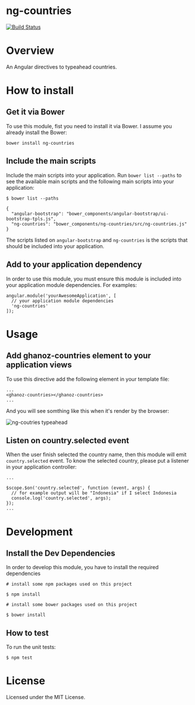 ng-countries
============

[![Build Status](https://travis-ci.org/muhammadghazali/ng-countries.png?branch=master)](https://travis-ci.org/muhammadghazali/ng-countries)

# Overview

An Angular directives to typeahead countries.

# How to install

## Get it via Bower

To use this module, fist you need to install it via Bower. I assume you already install the Bower:

```
bower install ng-countries
```

## Include the main scripts

Include the main scripts into your application. Run `bower list --paths` to see the available main scripts and the following main scripts into your application:

```
$ bower list --paths

{
  "angular-bootstrap": "bower_components/angular-bootstrap/ui-bootstrap-tpls.js",
  "ng-countries": "bower_components/ng-countries/src/ng-countries.js"
}

```

The scripts listed on `angular-bootstrap` and `ng-countries` is the scripts that should be included into your application.

## Add to your application dependency

In order to use this module, you must ensure this module is included into your application module dependencies. For examples:

```
angular.module('yourAwesomeApplication', [
  // your application module dependencies
  'ng-countries'
]);
```

# Usage

## Add ghanoz-countries element to your application views

To use this directive add the following element in your template file:

```
...
<ghanoz-countries></ghanoz-countries>
...

```

And you will see somthing like this when it's render by the browser:

![ng-coutries typeahead](https://dl.dropboxusercontent.com/u/5877351/ng-coutries-typeahead.gif)

## Listen on country.selected event

When the user finish selected the country name, then this module will emit `country.selected` event.
To know the selected country, please put a listener in your application controller:

```
...

$scope.$on('country.selected', function (event, args) {
  // for example output will be "Indonesia" if I select Indonesia
  console.log('country.selected', args);
});
...
```

# Development

## Install the Dev Dependencies

In order to develop this module, you have to install the required dependencies

```
# install some npm packages used on this project

$ npm install

# install some bower packages used on this project

$ bower install
```

## How to test

To run the unit tests:

```
$ npm test
```

# License

Licensed under the MIT License.